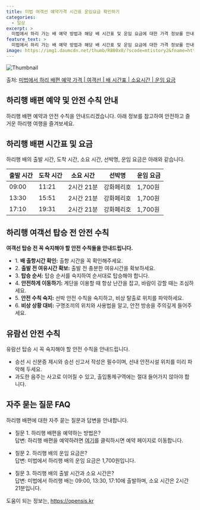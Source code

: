 ```yaml
---
title: 미법 여객선 예약가격 시간표 운임요금 확인하기
categories:
  - 일상
excerpt: >
  미법에서 하리 가는 배 예약 방법과 해당 배 시간표 및 운임 요금에 대한 가격 정보를 안내 드리겠습니다. 안전하고 재밋는 하리행 여행을 위해 아래 정보 참고하시기 바랍니다. 하리행 배편 예약하기 👈 클릭미법에서 하리행 배 시간표출발 시간도착 시간소요 시간선박명요금09:0011:212시간 21분강화페리호1,700원13:3015:512시간 21분강화페리호1,700원17:1019:312시간 21분강화페리호1,700원하리행 배편 예약하기 👈 클릭미법에서 하리행 여객선 탑승 시 이용수칙여객선 탑승 전 꼭 알아두어야 할 사항들을 확인해보세요. 1. 배 출항시간 확인 미법에서 하리행 배 출항시간을 꼭 확인해보세요. 2. 출발 전 여유시간 확보 출발 시간이 가까울수록 혼잡하므로 출발 전 매표소를 방문해 충분한 여유시간..
feature_text: >
  미법에서 하리 가는 배 예약 방법과 해당 배 시간표 및 운임 요금에 대한 가격 정보를 안내 드리겠습니다. 안전하고 재밋는 하리행 여행을 위해 아래 정보 참고하시기 바랍니다. 하리행 배편 예약하기 👈 클릭미법에서 하리행 배 시간표출발 시간도착 시간소요 시간선박명요금09:0011:212시간 21분강화페리호1,700원13:3015:512시간 21분강화페리호1,700원17:1019:312시간 21분강화페리호1,700원하리행 배편 예약하기 👈 클릭미법에서 하리행 여객선 탑승 시 이용수칙여객선 탑승 전 꼭 알아두어야 할 사항들을 확인해보세요. 1. 배 출항시간 확인 미법에서 하리행 배 출항시간을 꼭 확인해보세요. 2. 출발 전 여유시간 확보 출발 시간이 가까울수록 혼잡하므로 출발 전 매표소를 방문해 충분한 여유시간..
image: https://img1.daumcdn.net/thumb/R800x0/?scode=mtistory2&fname=https%3A%2F%2Fblog.kakaocdn.net%2Fdn%2FbLE4G5%2FbtsHCpQ3LOx%2Fd2f0eylFVxb45oxSQV9Al1%2Fimg.webp
---
```


![Thumbnail](https://img1.daumcdn.net/thumb/R800x0/?scode=mtistory2&fname=https%3A%2F%2Fblog.kakaocdn.net%2Fdn%2FbLE4G5%2FbtsHCpQ3LOx%2Fd2f0eylFVxb45oxSQV9Al1%2Fimg.webp)

<p>출처: <a href="https://opensis.kr/entry/%EB%AF%B8%EB%B2%95%EC%97%90%EC%84%9C-%ED%95%98%EB%A6%AC-%EB%B0%B0%ED%8E%B8-%EC%98%88%EC%95%BD-%EA%B0%80%EA%B2%A9-%EC%97%AC%EA%B0%9D%EC%84%A0-%EB%B0%B0-%EC%8B%9C%EA%B0%84%ED%91%9C-%EC%86%8C%EC%9A%94%EC%8B%9C%EA%B0%84-%EC%9A%B4%EC%9E%84-%EC%9A%94%EA%B8%88" rel="dofollow">미법에서 하리 배편 예약 가격 | 여객선 | 배 시간표 | 소요시간 | 운임 요금</a> </p>

## 하리행 배편 예약 및 안전 수칙 안내

하리행 배편 예약과 안전 수칙을 안내드리겠습니다. 아래 정보를 참고하여 안전하고 즐거운 하리행 여행을 즐겨보세요.

## 하리행 배편 시간표 및 요금

하리행 배의 출발 시간, 도착 시간, 소요 시간, 선박명, 운임 요금은 아래와 같습니다.

**출발 시간** | **도착 시간** | **소요 시간** | **선박명** | **운임 요금**  
---|---|---|---|---  
09:00 | 11:21 | 2시간 21분 | 강화페리호 | 1,700원  
13:30 | 15:51 | 2시간 21분 | 강화페리호 | 1,700원  
17:10 | 19:31 | 2시간 21분 | 강화페리호 | 1,700원  
  


## 하리행 여객선 탑승 전 안전 수칙

**여객선 탑승 전 꼭 숙지해야 할 안전 수칙들을 안내드립니다.**

  * 1\. **배 출항시간 확인:** 출항 시간을 꼭 확인해주세요.
  * 2\. **출발 전 여유시간 확보:** 출발 전 충분한 여유시간을 확보하세요.
  * 3\. **탑승 순서:** 탑승 순서를 숙지하여 순서대로 탑승해야 합니다.
  * 4\. **안전하게 이동하기:** 계단을 이용할 때 항상 난간을 잡고, 바람이 강할 때는 조심하세요.
  * 5\. **안전 수칙 숙지:** 선박 안전 수칙을 숙지하고, 비상 탈출로 위치를 파악하세요.
  * 6\. **비상 상황 대비:** 구명조끼의 위치와 사용법을 알고, 안전 방송을 주의깊게 들어주세요.



## 유람선 안전 수칙

유람선 탑승 시 꼭 숙지해야 할 안전 수칙을 안내드립니다.

  * 승선 시 신분증 제시와 승선 신고서 작성은 필수이며, 선내 안전시설 위치를 미리 파악해 두세요.
  * 과도한 음주는 사고로 이어질 수 있고, 출입통제구역에는 절대 들어가지 않아야 합니다.



## 자주 묻는 질문 FAQ

하리행 배편에 대한 자주 묻는 질문과 답변을 안내합니다.

  * 질문 1. 하리행 배편을 예약하는 방법은?  
답변: 하리행 배편을 예약하려면 [여기](예약페이지링크)를 클릭하시면 예약 페이지로 이동합니다.

  * 질문 2. 하리행 배의 운임 요금은?  
답변: 미법에서 하리행 배의 운임 요금은 1,700원입니다.

  * 질문 3. 하리행 배의 출발 시간과 소요 시간은?  
답변: 미법에서 하리행 배는 09:00, 13:30, 17:10에 출발하며, 소요 시간은 2시간 21분입니다.

 

도움이 되는 정보는, <a href="https://opensis.kr" rel="dofollow">https://opensis.kr</a>


